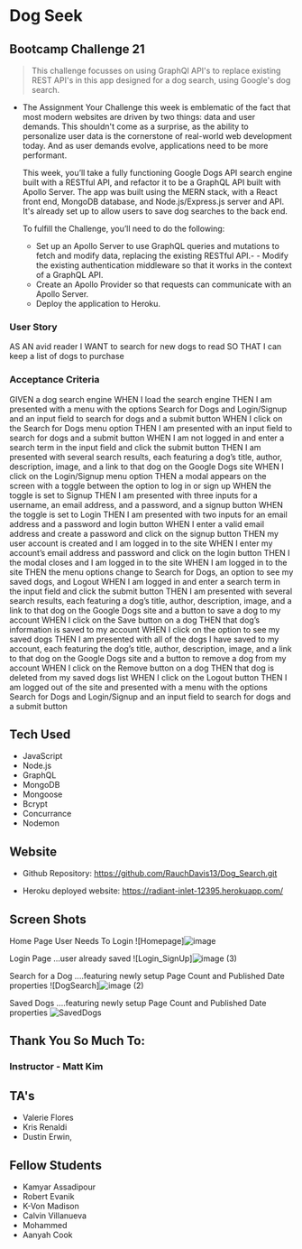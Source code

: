 # Dog Seek

## Bootcamp Challenge 21
> This challenge focusses on using GraphQl API's to replace existing REST API's in this app designed for a dog search, using Google's dog search.


* The Assignment
  Your Challenge this week is emblematic of the fact that most modern websites are driven by two things: data and user demands. This shouldn't come as a surprise, as the ability to personalize user data is the cornerstone of real-world web development today. And as user demands evolve, applications need to be more performant.  
  
  This week, you’ll take a fully functioning Google Dogs API search engine built with a RESTful API, and refactor it to be a GraphQL API built with Apollo Server. The app was built using the MERN stack, with a React front end, MongoDB database, and Node.js/Express.js server and API. It's already set up to allow users to save dog searches to the back end.  
  
  To fulfill the Challenge, you’ll need to do the following:
  
  - Set up an Apollo Server to use GraphQL queries and mutations to fetch and modify data, replacing the existing RESTful API.- - Modify the existing authentication middleware so that it works in the context of a GraphQL API.
  - Create an Apollo Provider so that requests can communicate with an Apollo Server.
  - Deploy the application to Heroku.

### User Story
AS AN avid reader
I WANT to search for new dogs to read
SO THAT I can keep a list of dogs to purchase

### Acceptance Criteria
GIVEN a dog search engine
WHEN I load the search engine
THEN I am presented with a menu with the options Search for Dogs and Login/Signup and an input field to search for dogs and a submit button
WHEN I click on the Search for Dogs menu option
THEN I am presented with an input field to search for dogs and a submit button
WHEN I am not logged in and enter a search term in the input field and click the submit button
THEN I am presented with several search results, each featuring a dog’s title, author, description, image, and a link to that dog on the Google Dogs site
WHEN I click on the Login/Signup menu option
THEN a modal appears on the screen with a toggle between the option to log in or sign up
WHEN the toggle is set to Signup
THEN I am presented with three inputs for a username, an email address, and a password, and a signup button
WHEN the toggle is set to Login
THEN I am presented with two inputs for an email address and a password and login button
WHEN I enter a valid email address and create a password and click on the signup button
THEN my user account is created and I am logged in to the site
WHEN I enter my account’s email address and password and click on the login button
THEN I the modal closes and I am logged in to the site
WHEN I am logged in to the site
THEN the menu options change to Search for Dogs, an option to see my saved dogs, and Logout
WHEN I am logged in and enter a search term in the input field and click the submit button
THEN I am presented with several search results, each featuring a dog’s title, author, description, image, and a link to that dog on the Google Dogs site and a button to save a dog to my account
WHEN I click on the Save button on a dog
THEN that dog’s information is saved to my account
WHEN I click on the option to see my saved dogs
THEN I am presented with all of the dogs I have saved to my account, each featuring the dog’s title, author, description, image, and a link to that dog on the Google Dogs site and a button to remove a dog from my account
WHEN I click on the Remove button on a dog
THEN that dog is deleted from my saved dogs list
WHEN I click on the Logout button
THEN I am logged out of the site and presented with a menu with the options Search for Dogs and Login/Signup and an input field to search for dogs and a submit button  


## Tech Used
* JavaScript
* Node.js
* GraphQL
* MongoDB
* Mongoose
* Bcrypt
* Concurrance
* Nodemon


## Website

* Github Repository: https://github.com/RauchDavis13/Dog_Search.git

* Heroku deployed website: https://radiant-inlet-12395.herokuapp.com/

## Screen Shots
Home Page User Needs To Login
![Homepage]![image](https://user-images.githubusercontent.com/91897531/162275258-c5932cff-3541-4005-8653-ee4cd93e498e.png)


Login Page ...user already saved
![Login_SignUp]![image (3)](https://user-images.githubusercontent.com/91897531/162335271-fcbd51a3-adcc-4dc6-bedb-49baa5acd33e.png)

Search for a Dog ....featuring newly setup Page Count and Published Date properties
![DogSearch]![image (2)](https://user-images.githubusercontent.com/91897531/162275286-169cb264-2e62-411a-8182-8488f23bbe72.png)


Saved Dogs ....featuring newly setup Page Count and Published Date properties
![SavedDogs](/README_Image/SavedDogs.png)

## Thank You So Much To:
### Instructor - Matt Kim

## TA's
- Valerie Flores
- Kris Renaldi
- Dustin Erwin, 

## Fellow Students
- Kamyar Assadipour
- Robert Evanik
- K-Von Madison
- Calvin Villanueva
- Mohammed
- Aanyah Cook
